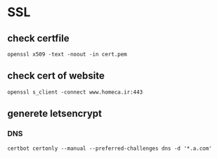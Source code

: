 # SSL
## check certfile
```properties
openssl x509 -text -noout -in cert.pem
```
## check cert of website
```console
openssl s_client -connect www.homeca.ir:443
```
## generete letsencrypt
### DNS
```console
certbot certonly --manual --preferred-challenges dns -d '*.a.com'
```
